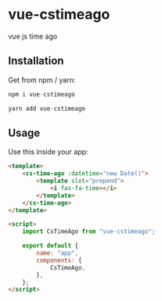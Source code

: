 # vue-cstimeago

vue js time ago

## Installation

Get from npm / yarn:

```js
npm i vue-cstimeago
```

```js
yarn add vue-cstimeago
```

## Usage

Use this inside your app:

```html
<template>
	<cs-time-ago :datetime="new Date()">
		<template slot="prepend">
			<i fas-fa-time></i>
		</template>
	</cs-time-ago>
</template>

<script>
	import CsTimeAgo from "vue-cstimeago";

	export default {
		name: "app",
		components: {
			CsTimeAgo,
		},
	};
</script>
```
